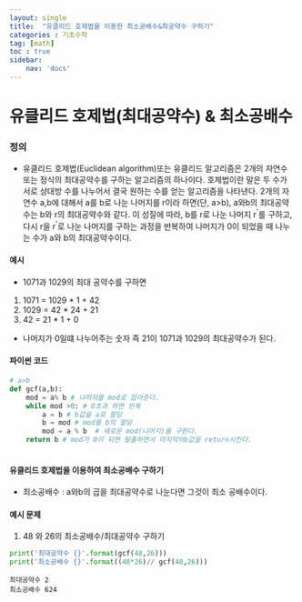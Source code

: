 ```yaml
---
layout: single
title:  "유클리드 호제법을 이용한 최소공배수&최공약수 구하기"
categories : 기초수학
tag: [math]
toc : true
sidebar:
    nav: 'docs'
---
```


# 유클리드 호제법(최대공약수) & 최소공배수
### 정의
- 유클리드 호제법(Euclidean algorithm)또는 유클리드 알고리즘은 2개의 자연수 또는 정식의 최대공약수를 구하는 알고리즘의 하나이다. 호제법이란 말은 두 수가 서로 상대방 수를 나누어서 결국 원하는 수를 얻는 알고리즘을 나타낸다. 2개의 자연수 a,b에 대해서 a를 b로 나눈 나머지를 r이라 하면(단, a>b), a와b의 최대공약수는 b와 r의 최대공약수와 같다. 이 성질에 따라, b를 r로 나눈 나머지 r<sup>'</sup>를 구하고, 다시 r을 r<sup>'</sup>로 나눈 나머지를 구하는 과정을 반복하여 나머지가 0이 되었을 때 나누는 수가 a와 b의 최대공약수이다. 

#### 예시
- 1071과 1029의 최대 공약수를 구하면

1. 1071 = 1029 * 1 + 42
2. 1029 = 42 * 24 + 21
3. 42 = 21 * 1 + 0
- 나머지가 0일떄 나누어주는 숫자 즉 21이 1071과 1029의 최대공약수가 된다.

#### 파이썬 코드


```python
# a>b
def gcf(a,b):
    mod = a% b # 나머지를 mod로 잡아준다.
    while mod >0: # 0초과 하면 반복
        a = b # b값을 a로 할당
        b = mod # mod를 b의 할당
        mod = a % b  # 새로운 mod(나머지)를 구한다.
    return b # mod가 0이 되면 탈출하면서 마지막의b값을 return시킨다.
    
```

#### 유클리드 호제법을 이용하여 최소공배수 구하기
- 최소공배수 : a와b의 곱을 최대공약수로 나눈다면 그것이 최소 공배수이다.

####  예시 문제
1. 48 와 26의 최소공배수/최대공약수 구하기


```python
print('최대공약수 {}'.format(gcf(48,26)))
print('최소공배수 {}'.format((48*26)// gcf(48,26)))
```

    최대공약수 2
    최소공배수 624



```python

```
